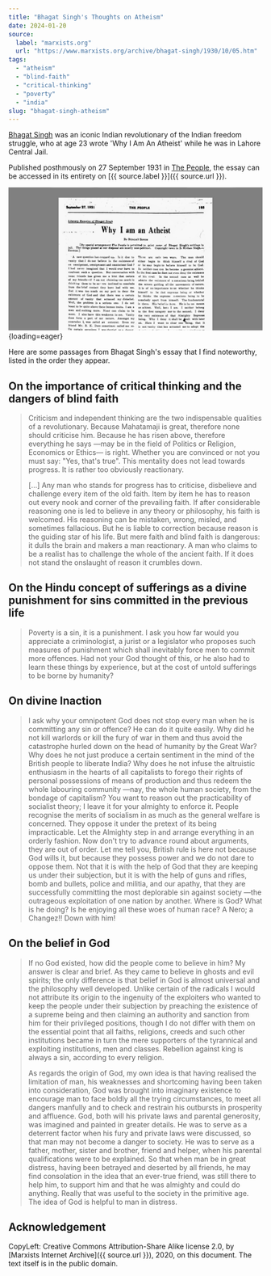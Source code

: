 ```yaml
---
title: "Bhagat Singh's Thoughts on Atheism"
date: 2024-01-20
source:
  label: "marxists.org"
  url: "https://www.marxists.org/archive/bhagat-singh/1930/10/05.htm"
tags:
  - "atheism"
  - "blind-faith"
  - "critical-thinking"
  - "poverty"
  - "india"
slug: "bhagat-singh-atheism"
---
```


[Bhagat Singh](https://en.wikipedia.org/wiki/Bhagat_Singh) was an iconic Indian revolutionary of the Indian freedom struggle, who at age 23 wrote 'Why I Am An Atheist' while he was in Lahore Central Jail.

Published posthmously on 27 September 1931 in [The People](./why-i-am-an-atheist.pdf), the essay can be accessed in its entirety on [{{ source.label }}]({{ source.url }}).

![](./why-i-am-an-atheist-essay.jpg "Image of page 195 of the 27 September 1931 edition of The People, provided by Prof. Chaman Lal to {{ source.label }}."){loading=eager}

Here are some passages from Bhagat Singh's essay that I find noteworthy, listed in the order they appear.

## On the importance of critical thinking and the dangers of blind faith

> Criticism and independent thinking are the two indispensable qualities of a revolutionary. Because Mahatamaji is great, therefore none should criticise him. Because he has risen above, therefore everything he says —may be in the field of Politics or Religion, Economics or Ethics— is right. Whether you are convinced or not you must say: "Yes, that's true". This mentality does not lead towards progress. It is rather too obviously reactionary.
>
> […] Any man who stands for progress has to criticise, disbelieve and challenge every item of the old faith. Item by item he has to reason out every nook and corner of the prevailing faith. If after considerable reasoning one is led to believe in any theory or philosophy, his faith is welcomed. His reasoning can be mistaken, wrong, misled, and sometimes fallacious. But he is liable to correction because reason is the guiding star of his life. But mere faith and blind faith is dangerous: it dulls the brain and makers a man reactionary. A man who claims to be a realist has to challenge the whole of the ancient faith. If it does not stand the onslaught of reason it crumbles down.

## On the Hindu concept of sufferings as a divine punishment for sins committed in the previous life

> Poverty is a sin, it is a punishment. I ask you how far would you appreciate a criminologist, a jurist or a legislator who proposes such measures of punishment which shall inevitably force men to commit more offences. Had not your God thought of this, or he also had to learn these things by experience, but at the cost of untold sufferings to be borne by humanity?

## On divine Inaction

> I ask why your omnipotent God does not stop every man when he is committing any sin or offence? He can do it quite easily. Why did he not kill warlords or kill the fury of war in them and thus avoid the catastrophe hurled down on the head of humanity by the Great War? Why does he not just produce a certain sentiment in the mind of the British people to liberate India? Why does he not infuse the altruistic enthusiasm in the hearts of all capitalists to forego their rights of personal possessions of means of production and thus redeem the whole labouring community —nay, the whole human society, from the bondage of capitalism? You want to reason out the practicability of socialist theory; I leave it for your almighty to enforce it. People recognise the merits of socialism in as much as the general welfare is concerned. They oppose it under the pretext of its being impracticable. Let the Almighty step in and arrange everything in an orderly fashion. Now don't try to advance round about arguments, they are out of order. Let me tell you, British rule is here not because God wills it, but because they possess power and we do not dare to oppose them. Not that it is with the help of God that they are keeping us under their subjection, but it is with the help of guns and rifles, bomb and bullets, police and militia, and our apathy, that they are successfully committing the most deplorable sin against society —the outrageous exploitation of one nation by another. Where is God? What is he doing? Is he enjoying all these woes of human race? A Nero; a Changez!! Down with him!

## On the belief in God

> If no God existed, how did the people come to believe in him? My answer is clear and brief. As they came to believe in ghosts and evil spirits; the only difference is that belief in God is almost universal and the philosophy well developed. Unlike certain of the radicals I would not attribute its origin to the ingenuity of the exploiters who wanted to keep the people under their subjection by preaching the existence of a supreme being and then claiming an authority and sanction from him for their privileged positions, though I do not differ with them on the essential point that all faiths, religions, creeds and such other institutions became in turn the mere supporters of the tyrannical and exploiting institutions, men and classes. Rebellion against king is always a sin, according to every religion.
>
> As regards the origin of God, my own idea is that having realised the limitation of man, his weaknesses and shortcoming having been taken into consideration, God was brought into imaginary existence to encourage man to face boldly all the trying circumstances, to meet all dangers manfully and to check and restrain his outbursts in prosperity and affluence. God, both will his private laws and parental generosity, was imagined and painted in greater details. He was to serve as a deterrent factor when his fury and private laws were discussed, so that man may not become a danger to society. He was to serve as a father, mother, sister and brother, friend and helper, when his parental qualifications were to be explained. So that when man be in great distress, having been betrayed and deserted by all friends, he may find consolation in the idea that an ever-true friend, was still there to help him, to support him and that he was almighty and could do anything. Really that was useful to the society in the primitive age. The idea of God is helpful to man in distress.

## Acknowledgement

CopyLeft: Creative Commons Attribution-Share Alike license 2.0, by [Marxists Internet Archive]({{ source.url }}), 2020, on this document. The text itself is in the public domain.
